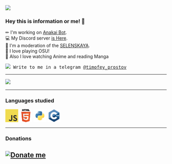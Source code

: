 <img align="left" width="240" src="https://i.imgur.com/yagsfnA.png"> <samp> <br>
### Hey this is information or me! 💎
  
✏ I'm working on [Anakai Bot]. <br>
💻 My Discord server [is Here]. <br>
💾 I'm a moderation of the [SELENSKAYA]. <br>
🚀 I love playing OSU! <br> 
🌈 Also I love watching Anime and reading Manga  <br> 

  <samp><img src="https://img.icons8.com/color/48/000000/telegram-app--v1.png" width="17"> Write to me in a telegram [@timofey_prostov](https://t.me/timofey_prostov) </samp>

---
  


<a href="https://discord.gg/m9m5pXz7qD">
  <img src="http://invidget.switchblade.xyz/m9m5pXz7qD" />
</a>
  
---
### **Languages studied**

<img height="40" src="https://raw.githubusercontent.com/github/explore/80688e429a7d4ef2fca1e82350fe8e3517d3494d/topics/javascript/javascript.png">  <img height="40" src="https://raw.githubusercontent.com/github/explore/80688e429a7d4ef2fca1e82350fe8e3517d3494d/topics/html/html.png">  <img height="40" src="https://raw.githubusercontent.com/github/explore/80688e429a7d4ef2fca1e82350fe8e3517d3494d/topics/python/python.png">  <img height="40" src="https://raw.githubusercontent.com/github/explore/80688e429a7d4ef2fca1e82350fe8e3517d3494d/topics/cpp/cpp.png"> 

  
  
[Anakai Bot]: https://bots.server-discord.com/778539613362061312
[is Here]: https://discord.gg/m9m5pXz7qD
[SELENSKAYA]: https://discord.gg/2CCBhdRnbm

  
---
### **Donations**
<a href="https://my.qiwi.com/Tymofei-V9-J46Mkfa" target="_blank"><img src="https://donate.qiwi.com/help/assets/03466e29983ec1c1ce20298c3802251d.svg" alt="Donate me" width="217px" ></a>
---

